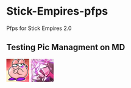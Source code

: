 # Stick-Empires-pfps
Pfps for Stick Empires 2.0

## Testing Pic Managment on MD

![AsesSon](https://raw.githubusercontent.com/dyzqy/Stick-Empires-pfps/main/AsesSon.png)
![ZBovin03](https://raw.githubusercontent.com/dyzqy/Stick-Empires-pfps/main/ZBovin03.png)